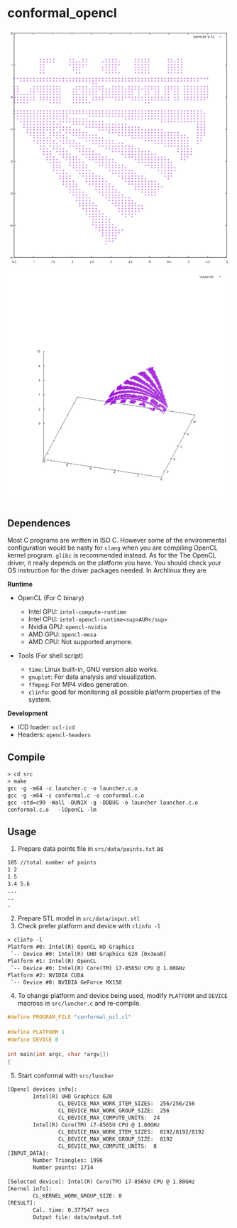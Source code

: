 # conformal_opencl
![input_point](src/data/input.png)
![output_point](src/data/output.png)
## Dependences

Most C programs are written in ISO C. However some of the environmental configuration would be nasty for `clang` when you are compiling OpenCL kernel program. `glibc` is recommended instead. As for the The OpenCL driver, it really depends on the platform you have. You should check your OS instruction for the driver packages needed. In Archlinux they are

**Runtime**
- OpenCL (For C binary)
	- Intel GPU: `intel-compute-runtime`
	- Intel CPU: `intel-opencl-runtime<sup>AUR</sup>`
	- Nvidia GPU: `opencl-nvidia`
	- AMD GPU: `opencl-mesa`
	- AMD CPU: Not supported anymore.

- Tools (For shell script)
	- `time`: Linux built-in, GNU version also works.
	- `gnuplot`: For data analysis and visualization.
	- `ffmpeg`: For MP4 video generation.
	- `clinfo`: good for monitoring all possible platform properties of the system.

**Development**
- ICD loader: `ocl-icd`
- Headers: `opencl-headers`
## Compile
```shell
> cd src
> make
gcc -g -m64 -c launcher.c -o launcher.c.o
gcc -g -m64 -c conformal.c -o conformal.c.o
gcc -std=c99 -Wall -DUNIX -g -DDBUG -o launcher launcher.c.o conformal.c.o   -lOpenCL -lm
```
## Usage
1. Prepare data points file in `src/data/points.txt` as
```
105 //total number of points
1 2
1 5
3.4 5.6
...
..
.
```
2. Prepare STL model in `src/data/input.stl`
3. Check prefer platform and device with `clinfo -l`
```shell
> clinfo -l
Platform #0: Intel(R) OpenCL HD Graphics
 `-- Device #0: Intel(R) UHD Graphics 620 [0x3ea0]
Platform #1: Intel(R) OpenCL
 `-- Device #0: Intel(R) Core(TM) i7-8565U CPU @ 1.80GHz
Platform #2: NVIDIA CUDA
 `-- Device #0: NVIDIA GeForce MX150
 ```
 4. To change platform and device being used, modify `PLATFORM` and `DEVICE` macross in `src/luncher.c` and re-compile.
```c
#define PROGRAM_FILE "conformal_ocl.cl"

#define PLATFORM 1
#define DEVICE 0

int main(int argc, char *argv[])
{
```
5. Start conformal with `src/luncher`
```shell
[Opencl devices info]:
        Intel(R) UHD Graphics 620
                CL_DEVICE_MAX_WORK_ITEM_SIZES:  256/256/256
                CL_DEVICE_MAX_WORK_GROUP_SIZE:  256
                CL_DEVICE_MAX_COMPUTE_UNITS:  24
        Intel(R) Core(TM) i7-8565U CPU @ 1.80GHz
                CL_DEVICE_MAX_WORK_ITEM_SIZES:  8192/8192/8192
                CL_DEVICE_MAX_WORK_GROUP_SIZE:  8192
                CL_DEVICE_MAX_COMPUTE_UNITS:  8
[INPUT_DATA]:
        Number Triangles: 1996
        Number points: 1714

[Selected device]: Intel(R) Core(TM) i7-8565U CPU @ 1.80GHz
[Kernel info]:
        CL_KERNEL_WORK_GROUP_SIZE: 8
[RESULT]:
        Cal. time: 0.377547 secs
        Output file: data/output.txt
```

